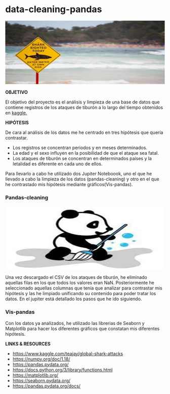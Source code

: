 # data-cleaning-pandas

<img src = "FOTOS/ok.jpeg" width="600" height="200">

**OBJETIVO**

El objetivo del proyecto es el análisis y limpieza de una base de datos que contiene registros de los ataques de tiburón a lo largo del tiempo obtenidos en [kaggle.](https://www.kaggle.com/teajay/global-shark-attacks)

**HIPÓTESIS**

De cara al análisis de los datos me he centrado en tres hipótesis que quería contrastar.

* Los registros se concentran periodos y en meses determinados.
* La edad y el sexo influyen en la posibilidad de que el ataque sea fatal.
* Los ataques de tiburón se concentran en determinados países y la letalidad es diferente en cada uno de ellos.

Para llevarlo a cabo he utilizado dos Jupiter Noteboook, uno el que he llevado a cabo la limpieza de los datos (pandas-cleaning) y otro en el que he contrastado mis hipótesis mediante gráficos(Vis-pandas).

### Pandas-cleaning

<img src = "FOTOS/panda.jpg" width="500" height="200">

Una vez descargado el CSV de los ataques de tiburón, he eliminado aquellas filas en los que todos los valores eran NaN. 
Posteriormente he seleccionado aquellas columnas que tenía que analizar para contrastar mis hipótesis y las he limpiado unificando su contenido para poder tratar los datos. En el jupiter está detallado los pasos que he ido siguiendo.

### Vis-pandas

Con los datos ya analizados, he utilizado las librerias de Seaborn y Matplotlib para hacer los diferentes gráficos que constatan mis diferentes hipótesis.

**LINKS & RESOURCES**
* https://www.kaggle.com/teajay/global-shark-attacks
* https://numpy.org/doc/1.18/
* https://pandas.pydata.org/
* https://docs.python.org/3/library/functions.html
* https://matplotlib.org/
* https://seaborn.pydata.org/
* https://pandas.pydata.org/docs/

